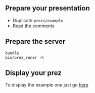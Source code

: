 ## Prepare your presentation

* Duplicate `prezs/example`
* Read the comments

## Prepare the server

```shell
bundle
bin/prez_runer -h
```

## Display your prez

To display the example one just go [here](http://localhost:8080/prezs/example)